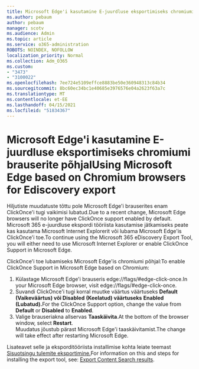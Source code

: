 ```yaml
---
title: Microsoft Edge'i kasutamine E-juurdluse eksportimiseks chromiumi brauserite põhjal
ms.author: pebaum
author: pebaum
manager: scotv
ms.audience: Admin
ms.topic: article
ms.service: o365-administration
ROBOTS: NOINDEX, NOFOLLOW
localization_priority: Normal
ms.collection: Adm_O365
ms.custom:
- "3473"
- "3100022"
ms.openlocfilehash: 7ee724e5109effce8883be50e360948313c84b34
ms.sourcegitcommit: 8bc60ec34bc1e40685e3976576e04a2623f63a7c
ms.translationtype: MT
ms.contentlocale: et-EE
ms.lasthandoff: 04/15/2021
ms.locfileid: "51834367"
---
```

# <a name="using-microsoft-edge-based-on-chromium-browsers-for-ediscovery-export"></a><span data-ttu-id="da9bd-102">Microsoft Edge'i kasutamine E-juurdluse eksportimiseks chromiumi brauserite põhjal</span><span class="sxs-lookup"><span data-stu-id="da9bd-102">Using Microsoft Edge based on Chromium browsers for Ediscovery export</span></span>

<span data-ttu-id="da9bd-103">Hiljutiste muudatuste tõttu pole Microsoft Edge'i brauserites enam ClickOnce'i tugi vaikimisi lubatud.</span><span class="sxs-lookup"><span data-stu-id="da9bd-103">Due to a recent change, Microsoft Edge browsers will no longer have ClickOnce support enabled by default.</span></span> <span data-ttu-id="da9bd-104">Microsoft 365 e-juurdluse ekspordi tööriista kasutamise jätkamiseks peate kas kasutama Microsoft Internet Explorerit või lubama Microsoft Edge'is ClickOnce'i toe.</span><span class="sxs-lookup"><span data-stu-id="da9bd-104">To continue using the Microsoft 365 eDiscovery Export Tool, you will either need to use Microsoft Internet Explorer or enable ClickOnce Support in Microsoft Edge.</span></span> 

<span data-ttu-id="da9bd-105">ClickOnce'i toe lubamiseks Microsoft Edge'is chromiumi põhjal:</span><span class="sxs-lookup"><span data-stu-id="da9bd-105">To enable ClickOnce Support in Microsoft Edge based on Chromium:</span></span> 
1. <span data-ttu-id="da9bd-106">Külastage Microsoft Edge'i brauseris edge://flags/#edge-click-once.</span><span class="sxs-lookup"><span data-stu-id="da9bd-106">In your Microsoft Edge browser, visit edge://flags/#edge-click-once.</span></span>
2. <span data-ttu-id="da9bd-107">Suvandi ClickOnce'i tugi korral muutke väärtus väärtuseks **Default (Vaikeväärtus) või Disabled** **(Keelatud) väärtuseks** **Enabled (Lubatud).**</span><span class="sxs-lookup"><span data-stu-id="da9bd-107">For the ClickOnce Support option, change the value from **Default** or **Disabled** to **Enabled**.</span></span> 
3. <span data-ttu-id="da9bd-108">Valige brauseriakna allservas **Taaskäivita**.</span><span class="sxs-lookup"><span data-stu-id="da9bd-108">At the bottom of the browser window, select **Restart**.</span></span> <br>
 <span data-ttu-id="da9bd-109">Muudatus jõustub pärast Microsoft Edge'i taaskäivitamist.</span><span class="sxs-lookup"><span data-stu-id="da9bd-109">The change will take effect after restarting Microsoft Edge.</span></span> 

<span data-ttu-id="da9bd-110">Lisateavet selle ja eksporditööriista installimise kohta leiate teemast [Sisuotsingu tulemite eksportimine.](https://docs.microsoft.com/microsoft-365/compliance/export-search-results)</span><span class="sxs-lookup"><span data-stu-id="da9bd-110">For information on this and steps for installing the  export tool, see: [ Export Content Search results](https://docs.microsoft.com/microsoft-365/compliance/export-search-results).</span></span>